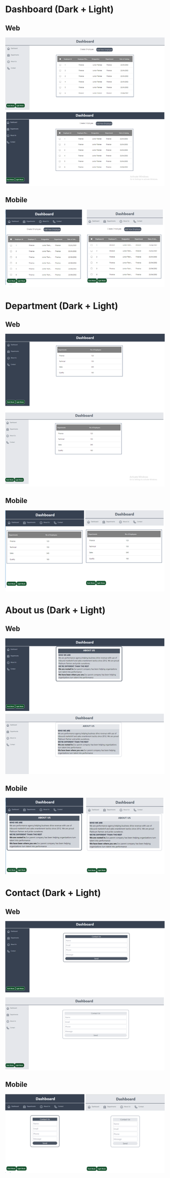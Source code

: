 # Dashboard (Dark + Light)
## Web 
![](./assets/dashboardCP.png)
## Mobile
![](./assets/dashboardMB.png)

 # Department (Dark + Light)
## Web 
![](./assets/departmentCP.png)
## Mobile
![](./assets/departmentMB.png)

# About us (Dark + Light)
## Web 
![](./assets/aboutusCP.png)
## Mobile
![](./assets/aboutusMB.png)

# Contact (Dark + Light)
## Web 
![](./assets/contactCP.png)
## Mobile
![](./assets/contactMB.png)
